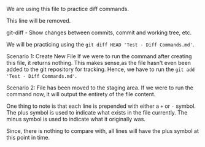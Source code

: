 We are using this file to practice diff commands.

This line will be removed.

git-diff - Show changes between commits, commit and working tree, etc.

We will be practicing using the `git diff HEAD 'Test - Diff Commands.md'`. 

Scenario 1: Create New File
If we were to run the command after creating this file, it returns nothing. This makes sense,as the file hasn't even been added to the git repository for tracking. Hence, we have to run the `git add 'Test - Diff Commands.md'`.

Scenario 2: File has been moved to the staging area.
If we were to run the command now, it will output the entirety of the file content.

One thing to note is that each line is prepended with either a `+` or `-` symbol. The plus symbol is used to indicate what exists in the file currently. The minus symbol is used to indicate what it originally was.

Since, there is nothing to compare with, all lines will have the plus symbol at this point in time.



